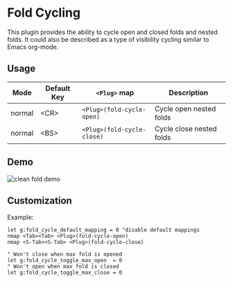 Fold Cycling
============
This plugin provides the ability to cycle open and closed folds and nested
folds. It could also be described as a  type of visibility cycling similar to
Emacs org-mode.

Usage
-----
| Mode   | Default Key | `<Plug>` map               | Description              |
| ------ | ----------- | -------------------------- | ------------------------ |
| normal | \<CR>       | `<Plug>(fold-cycle-open)`  | Cycle open nested folds  |
| normal | \<BS>       | `<Plug>(fold-cycle-close)` | Cycle close nested folds |

Demo
----
![clean fold demo](https://cloud.githubusercontent.com/assets/2142684/7664231/d57b6300-fb32-11e4-9b34-e73ac9099e77.gif)

Customization
-------------
Example:
```vim
let g:fold_cycle_default_mapping = 0 "disable default mappings
nmap <Tab><Tab> <Plug>(fold-cycle-open)
nmap <S-Tab><S-Tab> <Plug>(fold-cycle-close)

" Won't close when max fold is opened
let g:fold_cycle_toggle_max_open  = 0
" Won't open when max fold is closed
let g:fold_cycle_toggle_max_close = 0

```
